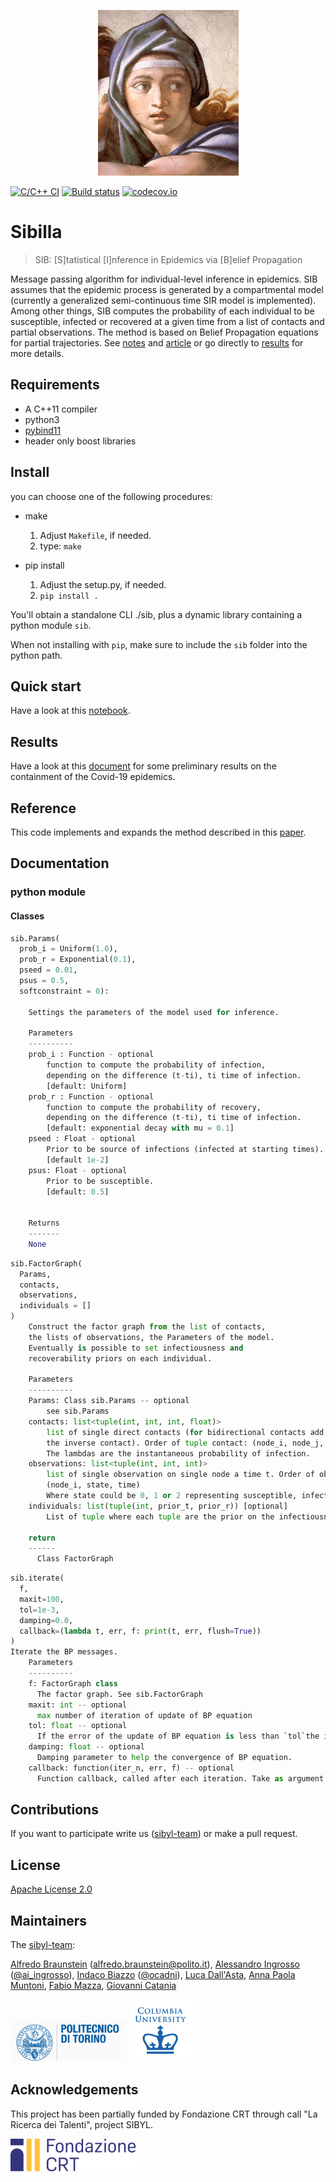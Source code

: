 <p align="center">
  <img src="examples/figs/sibilla_logo.jpg" width="225" height="265">
</p>

[![C/C++ CI](https://github.com/sibyl-team/sib/workflows/C/C++%20CI/badge.svg)](https://github.com/sibyl-team/sib/actions?query=workflow%3A%22C%2FC%2B%2B+CI%22)
[![Build status](https://ci.appveyor.com/api/projects/status/ich2wvqxos5lk4o5?svg=true)](https://ci.appveyor.com/project/abraunst/sib)
[![codecov.io](https://codecov.io/github/sibyl-team/sib/coverage.svg?branch=master)](https://codecov.io/github/sibyl-team/sib?branch=master)

# Sibilla 

> SIB: [S]tatistical [I]nference in Epidemics via [B]elief Propagation

Message passing algorithm for individual-level inference in epidemics. SIB assumes that the epidemic process is generated by a compartmental model (currently a generalized semi-continuous time SIR model is implemented). Among other things, SIB computes the probability of each individual to be susceptible, infected or recovered at a given time from a list of contacts and partial observations. The method is based on Belief Propagation equations for partial trajectories.
See [notes](https://github.com/sibyl-team/sib/blob/master/notes/bpnotes.pdf) and [article](https://www.nature.com/articles/srep27538) or go directly to [results](#results) for more details.

## Requirements

  - A C++11 compiler
  - python3
  - [pybind11](https://github.com/pybind/pybind11)
  - header only boost libraries

## Install
you can choose one of the following procedures:

* make

    1. Adjust `Makefile`, if needed.
    2. type: `make`
    
* pip install

    1. Adjust the setup.py, if needed.
    2. `pip install .`

You'll obtain a standalone CLI ./sib, plus a dynamic library containing a python module `sib`.

When not installing with `pip`, make sure to include the `sib` folder into the python path.

## Quick start

 Have a look at this [notebook](./examples/dummy_test.ipynb).

## <a name="results">Results</a>

 Have a look at this [document](./examples/README.md) for some preliminary results on the containment of the Covid-19 epidemics. 
 
 ## Reference
 This code implements and expands the method described in this [paper](https://www.nature.com/articles/srep27538).


## Documentation

### python module

#### Classes

```python
sib.Params(
  prob_i = Uniform(1.0), 
  prob_r = Exponential(0.1), 
  pseed = 0.01, 
  psus = 0.5, 
  softconstraint = 0):
    
    Settings the parameters of the model used for inference.

    Parameters
    ----------
    prob_i : Function - optional
        function to compute the probability of infection, 
        depending on the difference (t-ti), ti time of infection.
        [default: Uniform]
    prob_r : Function - optional
        function to compute the probability of recovery, 
        depending on the difference (t-ti), ti time of infection.
        [default: exponential decay with mu = 0.1]
    pseed : Float - optional
        Prior to be source of infections (infected at starting times).
        [default 1e-2]
    psus: Float - optional
        Prior to be susceptible.
        [default: 0.5]        

  
    Returns
    -------
    None
```

```python
sib.FactorGraph(
  Params,
  contacts,
  observations,
  individuals = []
)
    Construct the factor graph from the list of contacts,
    the lists of observations, the Parameters of the model.
    Eventually is possible to set infectiousness and 
    recoverability priors on each individual.

    Parameters
    ----------
    Params: Class sib.Params -- optional
        see sib.Params
    contacts: list<tuple(int, int, int, float)>
        list of single direct contacts (for bidirectional contacts add also
        the inverse contact). Order of tuple contact: (node_i, node_j, time, lambda)
        The lambdas are the instantaneous probability of infection.
    observations: list<tuple(int, int, int)>
        list of single observation on single node a time t. Order of observation tuple:
        (node_i, state, time)
        Where state could be 0, 1 or 2 representing susceptible, infected, recovery.
    individuals: list(tuple(int, prior_t, prior_r)) [optional]
        List of tuple where each tuple are the prior on the infectiousness and recoverability of node "i".

    return
    ------
      Class FactorGraph

```

```python
sib.iterate(
  f,
  maxit=100,
  tol=1e-3, 
  damping=0.0,
  callback=(lambda t, err, f: print(t, err, flush=True))
)
Iterate the BP messages.
    Parameters
    ----------
    f: FactorGraph class
      The factor graph. See sib.FactorGraph
    maxit: int -- optional
      max number of iteration of update of BP equation
    tol: float -- optional
      If the error of the update of BP equation is less than `tol`the iteration stop.
    damping: float -- optional
      Damping parameter to help the convergence of BP equation.
    callback: function(iter_n, err, f) -- optional
      Function callback, called after each iteration. Take as argument the number of current iteration (iter_n), error (err), and the FactorGraph (f). 
```

## Contributions
If you want to participate write us ([sibyl-team](mailto:sibylteam@gmail.com?subject=[GitHub]%20Source%20sibilla)) or make a pull request.

## License
[Apache License 2.0](LICENSE)

## Maintainers
The [sibyl-team](https://github.com/sibyl-team):

[Alfredo Braunstein](staff.polito.it/alfredo.braunstein) ([alfredo.braunstein@polito.it](mailto:alfredo.braunstein@polito.it)), [Alessandro Ingrosso](mailto:alessingrosso@gmail.com) ([@ai_ingrosso](https://twitter.com/ai_ngrosso)), [Indaco Biazzo](mailto:indaco.biazzo@polito.it) ([@ocadni](https://twitter.com/ocadni)), [Luca Dall'Asta](mailto:luca.dallasta@polito.it), [Anna Paola Muntoni](),  [Fabio Mazza](), [Giovanni Catania]()

<p float="left">
<img src="examples/figs/polito_log.png" width="186" height="66">
<img src="examples/figs/columbia_logo.jpg" width="100" height="100">
</p>

## Acknowledgements
This project has been partially funded by Fondazione CRT through call "La Ricerca dei Talenti", project SIBYL.

<img src="examples/figs/fcrt-logo.png" width="200" height="52">
